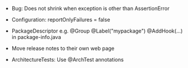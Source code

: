 - Bug: Does not shrink when exception is other than AssertionError

- Configuration:
  reportOnlyFailures = false

- PackageDescriptor e.g.
  @Group
  @Label("mypackage")
  @AddHook(...)
  in package-info.java

- Move release notes to their own web page

- ArchitectureTests: Use @ArchTest annotations
